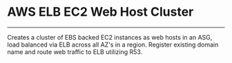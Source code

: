 # AWS ELB EC2 Web Host Cluster
***
Creates a cluster of EBS backed EC2 instances as web hosts in an ASG, load 
balanced via ELB across all AZ's in a region. Register existing domain 
name and route web traffic to ELB utilizing R53.